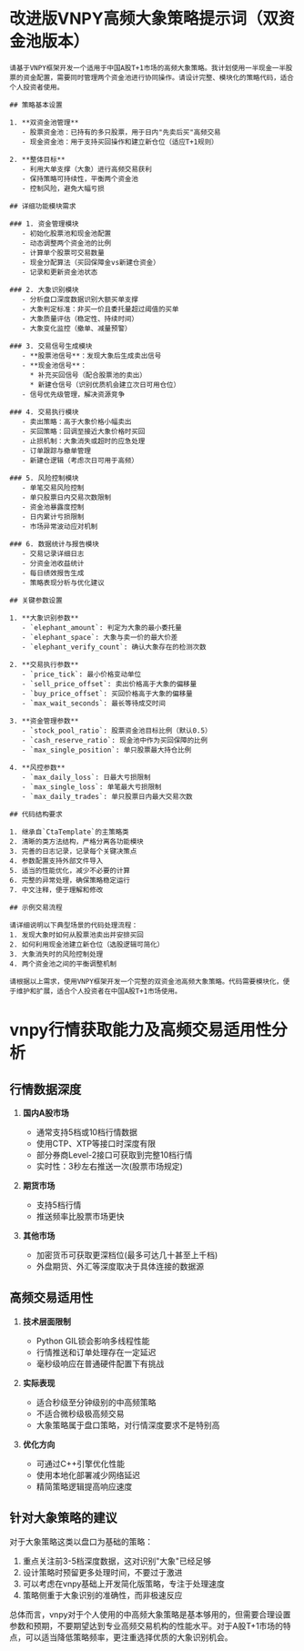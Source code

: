 
# 改进版VNPY高频大象策略提示词（双资金池版本）

```
请基于VNPY框架开发一个适用于中国A股T+1市场的高频大象策略。我计划使用一半现金一半股票的资金配置，需要同时管理两个资金池进行协同操作。请设计完整、模块化的策略代码，适合个人投资者使用。

## 策略基本设置

1. **双资金池管理**
   - 股票资金池：已持有的多只股票，用于日内"先卖后买"高频交易
   - 现金资金池：用于支持买回操作和建立新仓位（适应T+1规则）

2. **整体目标**
   - 利用大单支撑（大象）进行高频交易获利
   - 保持策略可持续性，平衡两个资金池
   - 控制风险，避免大幅亏损

## 详细功能模块需求

### 1. 资金管理模块
   - 初始化股票池和现金池配置
   - 动态调整两个资金池的比例
   - 计算单个股票可交易数量
   - 现金分配算法（买回保障金vs新建仓资金）
   - 记录和更新资金池状态

### 2. 大象识别模块
   - 分析盘口深度数据识别大额买单支撑
   - 大象判定标准：非买一价且委托量超过阈值的买单
   - 大象质量评估（稳定性、持续时间）
   - 大象变化监控（撤单、减量预警）

### 3. 交易信号生成模块
   - **股票池信号**：发现大象后生成卖出信号
   - **现金池信号**：
     * 补充买回信号（配合股票池的卖出）
     * 新建仓信号（识别优质机会建立次日可用仓位）
   - 信号优先级管理，解决资源竞争

### 4. 交易执行模块
   - 卖出策略：高于大象价格小幅卖出
   - 买回策略：回调至接近大象价格时买回
   - 止损机制：大象消失或超时的应急处理
   - 订单跟踪与撤单管理
   - 新建仓逻辑（考虑次日可用于高频）

### 5. 风险控制模块
   - 单笔交易风险控制
   - 单只股票日内交易次数限制
   - 资金池暴露度控制
   - 日内累计亏损限制
   - 市场异常波动应对机制

### 6. 数据统计与报告模块
   - 交易记录详细日志
   - 分资金池收益统计
   - 每日绩效报告生成
   - 策略表现分析与优化建议

## 关键参数设置

1. **大象识别参数**
   - `elephant_amount`: 判定为大象的最小委托量
   - `elephant_space`: 大象与卖一价的最大价差
   - `elephant_verify_count`: 确认大象存在的检测次数

2. **交易执行参数**
   - `price_tick`: 最小价格变动单位
   - `sell_price_offset`: 卖出价格高于大象的偏移量
   - `buy_price_offset`: 买回价格高于大象的偏移量
   - `max_wait_seconds`: 最长等待成交时间

3. **资金管理参数**
   - `stock_pool_ratio`: 股票资金池目标比例（默认0.5）
   - `cash_reserve_ratio`: 现金池中作为买回保障的比例
   - `max_single_position`: 单只股票最大持仓比例

4. **风控参数**
   - `max_daily_loss`: 日最大亏损限制
   - `max_single_loss`: 单笔最大亏损限制
   - `max_daily_trades`: 单只股票日内最大交易次数

## 代码结构要求

1. 继承自`CtaTemplate`的主策略类
2. 清晰的类方法结构，严格分离各功能模块
3. 完善的日志记录，记录每个关键决策点
4. 参数配置支持外部文件导入
5. 适当的性能优化，减少不必要的计算
6. 完整的异常处理，确保策略稳定运行
7. 中文注释，便于理解和修改

## 示例交易流程

请详细说明以下典型场景的代码处理流程：
1. 发现大象时如何从股票池卖出并安排买回
2. 如何利用现金池建立新仓位（选股逻辑可简化）
3. 大象消失时的风险控制处理
4. 两个资金池之间的平衡调整机制

请根据以上需求，使用VNPY框架开发一个完整的双资金池高频大象策略。代码需要模块化，便于维护和扩展，适合个人投资者在中国A股T+1市场使用。
```


# vnpy行情获取能力及高频交易适用性分析

## 行情数据深度

1. **国内A股市场**
   - 通常支持5档或10档行情数据
   - 使用CTP、XTP等接口时深度有限
   - 部分券商Level-2接口可获取到完整10档行情
   - 实时性：3秒左右推送一次(股票市场规定)

2. **期货市场**
   - 支持5档行情
   - 推送频率比股票市场更快

3. **其他市场**
   - 加密货币可获取更深档位(最多可达几十甚至上千档)
   - 外盘期货、外汇等深度取决于具体连接的数据源

## 高频交易适用性

1. **技术层面限制**
   - Python GIL锁会影响多线程性能
   - 行情推送和订单处理存在一定延迟
   - 毫秒级响应在普通硬件配置下有挑战

2. **实际表现**
   - 适合秒级至分钟级别的中高频策略
   - 不适合微秒级极高频交易
   - 大象策略属于盘口策略，对行情深度要求不是特别高

3. **优化方向**
   - 可通过C++引擎优化性能
   - 使用本地化部署减少网络延迟
   - 精简策略逻辑提高响应速度

## 针对大象策略的建议

对于大象策略这类以盘口为基础的策略：
1. 重点关注前3-5档深度数据，这对识别"大象"已经足够
2. 设计策略时预留更多处理时间，不要过于激进
3. 可以考虑在vnpy基础上开发简化版策略，专注于处理速度
4. 策略侧重于大象识别的准确性，而非极速反应

总体而言，vnpy对于个人使用的中高频大象策略是基本够用的，但需要合理设置参数和预期，不要期望达到专业高频交易机构的性能水平。对于A股T+1市场的特点，可以适当降低策略频率，更注重选择优质的大象识别机会。
